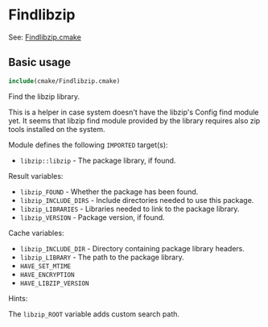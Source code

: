 # Findlibzip

See: [Findlibzip.cmake](https://github.com/petk/php-build-system/blob/master/cmake/cmake/modules/Findlibzip.cmake)

## Basic usage

```cmake
include(cmake/Findlibzip.cmake)
```

Find the libzip library.

This is a helper in case system doesn't have the libzip's Config find module
yet. It seems that libzip find module provided by the library requires also
zip tools installed on the system.

Module defines the following `IMPORTED` target(s):

* `libzip::libzip` - The package library, if found.

Result variables:

* `libzip_FOUND` - Whether the package has been found.
* `libzip_INCLUDE_DIRS` - Include directories needed to use this package.
* `libzip_LIBRARIES` - Libraries needed to link to the package library.
* `libzip_VERSION` - Package version, if found.

Cache variables:

* `libzip_INCLUDE_DIR` - Directory containing package library headers.
* `libzip_LIBRARY` - The path to the package library.
* `HAVE_SET_MTIME`
* `HAVE_ENCRYPTION`
* `HAVE_LIBZIP_VERSION`

Hints:

The `libzip_ROOT` variable adds custom search path.
